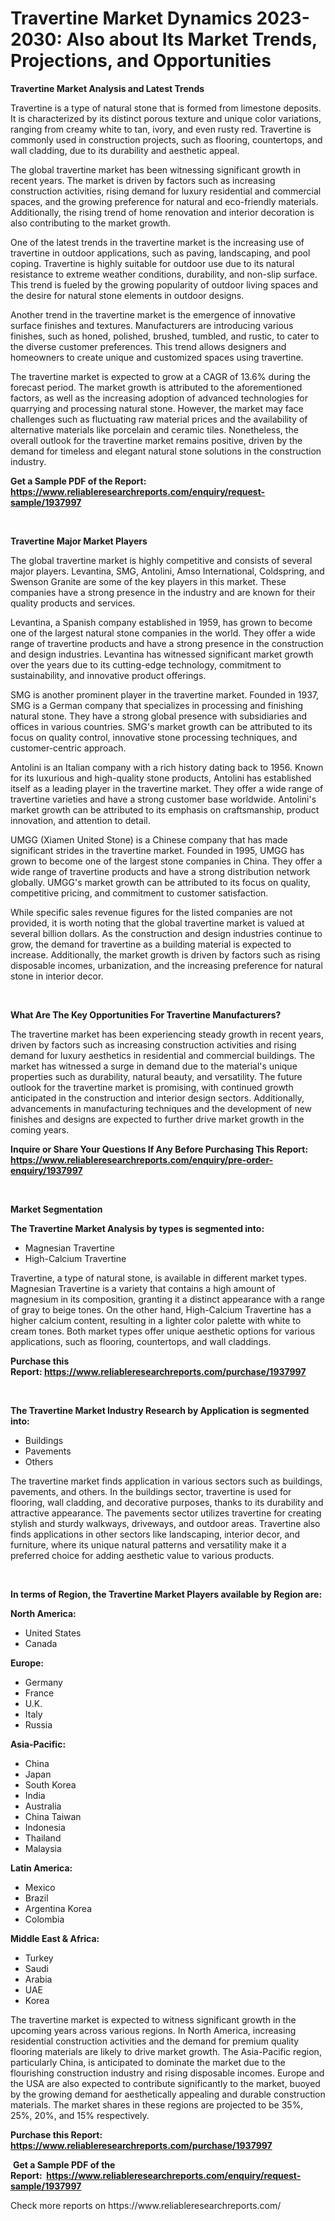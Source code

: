 <p><h1>Travertine Market Dynamics 2023-2030: Also about Its Market Trends, Projections, and Opportunities</h1></p><p><strong>Travertine Market Analysis and Latest Trends</strong></p>
<p><p>Travertine is a type of natural stone that is formed from limestone deposits. It is characterized by its distinct porous texture and unique color variations, ranging from creamy white to tan, ivory, and even rusty red. Travertine is commonly used in construction projects, such as flooring, countertops, and wall cladding, due to its durability and aesthetic appeal.</p><p>The global travertine market has been witnessing significant growth in recent years. The market is driven by factors such as increasing construction activities, rising demand for luxury residential and commercial spaces, and the growing preference for natural and eco-friendly materials. Additionally, the rising trend of home renovation and interior decoration is also contributing to the market growth.</p><p>One of the latest trends in the travertine market is the increasing use of travertine in outdoor applications, such as paving, landscaping, and pool coping. Travertine is highly suitable for outdoor use due to its natural resistance to extreme weather conditions, durability, and non-slip surface. This trend is fueled by the growing popularity of outdoor living spaces and the desire for natural stone elements in outdoor designs.</p><p>Another trend in the travertine market is the emergence of innovative surface finishes and textures. Manufacturers are introducing various finishes, such as honed, polished, brushed, tumbled, and rustic, to cater to the diverse customer preferences. This trend allows designers and homeowners to create unique and customized spaces using travertine.</p><p>The travertine market is expected to grow at a CAGR of 13.6% during the forecast period. The market growth is attributed to the aforementioned factors, as well as the increasing adoption of advanced technologies for quarrying and processing natural stone. However, the market may face challenges such as fluctuating raw material prices and the availability of alternative materials like porcelain and ceramic tiles. Nonetheless, the overall outlook for the travertine market remains positive, driven by the demand for timeless and elegant natural stone solutions in the construction industry.</p></p>
<p><strong>Get a Sample PDF of the Report:&nbsp; <a href="https://www.reliableresearchreports.com/enquiry/request-sample/1937997">https://www.reliableresearchreports.com/enquiry/request-sample/1937997</a></strong></p>
<p>&nbsp;</p>
<p><strong>Travertine Major Market Players</strong></p>
<p><p>The global travertine market is highly competitive and consists of several major players. Levantina, SMG, Antolini, Amso International, Coldspring, and Swenson Granite are some of the key players in this market. These companies have a strong presence in the industry and are known for their quality products and services.</p><p>Levantina, a Spanish company established in 1959, has grown to become one of the largest natural stone companies in the world. They offer a wide range of travertine products and have a strong presence in the construction and design industries. Levantina has witnessed significant market growth over the years due to its cutting-edge technology, commitment to sustainability, and innovative product offerings.</p><p>SMG is another prominent player in the travertine market. Founded in 1937, SMG is a German company that specializes in processing and finishing natural stone. They have a strong global presence with subsidiaries and offices in various countries. SMG's market growth can be attributed to its focus on quality control, innovative stone processing techniques, and customer-centric approach.</p><p>Antolini is an Italian company with a rich history dating back to 1956. Known for its luxurious and high-quality stone products, Antolini has established itself as a leading player in the travertine market. They offer a wide range of travertine varieties and have a strong customer base worldwide. Antolini's market growth can be attributed to its emphasis on craftsmanship, product innovation, and attention to detail.</p><p>UMGG (Xiamen United Stone) is a Chinese company that has made significant strides in the travertine market. Founded in 1995, UMGG has grown to become one of the largest stone companies in China. They offer a wide range of travertine products and have a strong distribution network globally. UMGG's market growth can be attributed to its focus on quality, competitive pricing, and commitment to customer satisfaction.</p><p>While specific sales revenue figures for the listed companies are not provided, it is worth noting that the global travertine market is valued at several billion dollars. As the construction and design industries continue to grow, the demand for travertine as a building material is expected to increase. Additionally, the market growth is driven by factors such as rising disposable incomes, urbanization, and the increasing preference for natural stone in interior decor.</p></p>
<p>&nbsp;</p>
<p><strong>What Are The Key Opportunities For Travertine Manufacturers?</strong></p>
<p><p>The travertine market has been experiencing steady growth in recent years, driven by factors such as increasing construction activities and rising demand for luxury aesthetics in residential and commercial buildings. The market has witnessed a surge in demand due to the material's unique properties such as durability, natural beauty, and versatility. The future outlook for the travertine market is promising, with continued growth anticipated in the construction and interior design sectors. Additionally, advancements in manufacturing techniques and the development of new finishes and designs are expected to further drive market growth in the coming years.</p></p>
<p><strong>Inquire or Share Your Questions If Any Before Purchasing This Report: <a href="https://www.reliableresearchreports.com/enquiry/pre-order-enquiry/1937997">https://www.reliableresearchreports.com/enquiry/pre-order-enquiry/1937997</a></strong></p>
<p>&nbsp;</p>
<p><strong>Market Segmentation</strong></p>
<p><strong>The Travertine Market Analysis by types is segmented into:</strong></p>
<p><ul><li>Magnesian Travertine</li><li>High-Calcium Travertine</li></ul></p>
<p><p>Travertine, a type of natural stone, is available in different market types. Magnesian Travertine is a variety that contains a high amount of magnesium in its composition, granting it a distinct appearance with a range of gray to beige tones. On the other hand, High-Calcium Travertine has a higher calcium content, resulting in a lighter color palette with white to cream tones. Both market types offer unique aesthetic options for various applications, such as flooring, countertops, and wall claddings.</p></p>
<p><strong>Purchase this Report:&nbsp;<a href="https://www.reliableresearchreports.com/purchase/1937997">https://www.reliableresearchreports.com/purchase/1937997</a></strong></p>
<p>&nbsp;</p>
<p><strong>The Travertine Market Industry Research by Application is segmented into:</strong></p>
<p><ul><li>Buildings</li><li>Pavements</li><li>Others</li></ul></p>
<p><p>The travertine market finds application in various sectors such as buildings, pavements, and others. In the buildings sector, travertine is used for flooring, wall cladding, and decorative purposes, thanks to its durability and attractive appearance. The pavements sector utilizes travertine for creating stylish and sturdy walkways, driveways, and outdoor areas. Travertine also finds applications in other sectors like landscaping, interior decor, and furniture, where its unique natural patterns and versatility make it a preferred choice for adding aesthetic value to various products.</p></p>
<p>&nbsp;</p>
<p><strong>In terms of Region, the Travertine Market Players available by Region are:</strong></p>
<p>
    <p> <strong> North America: </strong>
        <ul>
            <li>United States</li>
            <li>Canada</li>
        </ul>
        </p> 
    <p> <strong> Europe: </strong>
        <ul>
            <li>Germany</li>
            <li>France</li>
            <li>U.K.</li>
            <li>Italy</li>
            <li>Russia</li>
        </ul>
        </p> 
    <p> <strong> Asia-Pacific: </strong>
        <ul>
            <li>China</li>
            <li>Japan</li>
            <li>South Korea</li>
            <li>India</li>
            <li>Australia</li>
            <li>China Taiwan</li>
            <li>Indonesia</li>
            <li>Thailand</li>
            <li>Malaysia</li>
        </ul>
        </p> 
    <p> <strong> Latin America: </strong>
        <ul>
            <li>Mexico</li>
            <li>Brazil</li>
            <li>Argentina Korea</li>
            <li>Colombia</li>
        </ul>
        </p> 
    <p> <strong> Middle East & Africa: </strong>
        <ul>
            <li>Turkey</li>
            <li>Saudi</li>
            <li>Arabia</li>
            <li>UAE</li>
            <li>Korea</li>
        </ul>
    </p>
    </p>
<p><p>The travertine market is expected to witness significant growth in the upcoming years across various regions. In North America, increasing residential construction activities and the demand for premium quality flooring materials are likely to drive market growth. The Asia-Pacific region, particularly China, is anticipated to dominate the market due to the flourishing construction industry and rising disposable incomes. Europe and the USA are also expected to contribute significantly to the market, buoyed by the growing demand for aesthetically appealing and durable construction materials. The market shares in these regions are projected to be 35%, 25%, 20%, and 15% respectively.</p></p>
<p><strong>Purchase this Report: <a href="https://www.reliableresearchreports.com/purchase/1937997">https://www.reliableresearchreports.com/purchase/1937997</a></strong></p>
<p>&nbsp;<strong>Get a Sample PDF of the Report:&nbsp;&nbsp;<a href="https://www.reliableresearchreports.com/enquiry/request-sample/1937997">https://www.reliableresearchreports.com/enquiry/request-sample/1937997</a></strong></p>
<p><strong></strong></p>
<p>Check more reports on https://www.reliableresearchreports.com/</p>